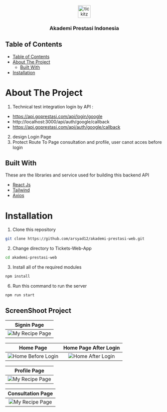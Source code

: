 <br />
<p align="center">
  <div align="center">
    <img height="40" src="https://i.ibb.co/z7H0mxB/logoFav.png" alt="tickitz" border="0"/>
  </div>
  <h3 align="center">Akademi Prestasi Indonesia</h3>
  <p align="center">


## Table of Contents

- [Table of Contents](#table-of-contents)
- [About The Project](#about-the-project)
  - [Built With](#built-with)
- [Installation](#installation)



# About The Project

1. Technical test integration login by API :
- https://api.goprestasi.com/api/login/google
- http://localhost:3000/api/auth/google/callback
- https://api.goprestasi.com/api/auth/google/callback

2. design Login Page
3. Protect Route To Page consultation and profile, user canot acces before login


## Built With

These are the libraries and service used for building this backend API

- [React Js](https://react.dev/learn)
- [Tailwind](https://tailwindcss.com/docs)
- [Axios](https://axios-http.com/docs/intro)


# Installation

1. Clone this repository

```sh
git clone https://github.com/arsyad12/akademi-prestasi-web.git

```

2. Change directory to Tickets-Web-App

```sh
cd akademi-prestasi-web
```

3. Install all of the required modules

```sh
npm install
```

6. Run this command to run the server

```sh
npm run start
```


## ScreenShoot Project

| Signin Page |
| :---: 
|![My Recipe Page](https://i.ibb.co/Mnkvdwn/screencapture-localhost-3000-login-2023-12-30-07-50-05.png)|

| Home Page | Home Page After Login|
| :---: | :---: |
|![Home Before Login]( https://i.ibb.co/RTRMFmd/screencapture-localhost-3000-2023-12-30-07-49-28.png)|![Home After Login](https://i.ibb.co/1Rw7dNv/screencapture-localhost-3000-2023-12-30-07-47-17.png)|



| Profile Page |
| :---: |
|![My Recipe Page](https://i.ibb.co/qJ114nX/screencapture-localhost-3000-profile-2023-12-30-07-48-42.png)|

| Consultation Page |
| :---: |
|![My Recipe Page](https://i.ibb.co/jrJyLR8/screencapture-localhost-3000-consultation-2023-12-30-07-46-51.png)|






